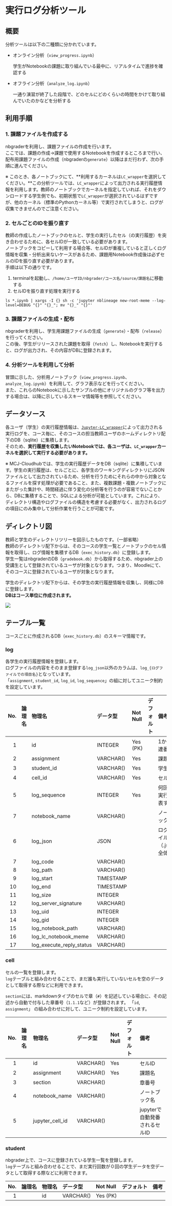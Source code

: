 # 実行ログ分析ツール

## 概要

分析ツールは以下の二種類に分かれています。

- オンライン分析（`view_progress.ipynb`）  

  学生がNotebookの課題に取り組んでいる最中に、リアルタイムで進捗を確認する

- オフライン分析（`analyze_log.ipynb`）    

  一通り演習が終了した段階で、どのセルにどのくらいの時間をかけて取り組んでいたのかなどを分析する
  
## 利用手順

### 1. 課題ファイルを作成する

nbgraderを利用し、課題ファイルの作成を行います。  
ここでは、課題の作成→課題で使用するNotebookを作成するところまで行い、配布用課題ファイルの作成（nbgraderの`generate`）以降はまだ行わず、次の手順に進んでください。  

※ このとき、各ノートブックにて、**利用するカーネルは`LC_wrapper`を選択してください。**この分析ツールでは、`LC_wrapper`によって出力される実行履歴情報を利用します。教師のノートブックでカーネルを指定していれば、それをダウンロードする学生側でも、初期状態で`LC_wrapper`が選択されているはずですが、他のカーネル（標準のPythonカーネル等）で実行されてしまうと、ログが収集できませんのでご注意ください。 

### 2. セルごとのIDを振り直す  

教師の作成したノートブックのセルと、学生の実行したセル（の実行履歴）を突き合わせるために、各セルIDが一致している必要があります。  
ノートブックをコピーして利用する場合等、セルIDが重複していると正しくログ情報を収集・分析出来ないケースがあるため、課題用Notebook作成後は必ずセルのIDを振り直す必要があります。  
手順は以下の通りです。

1. terminalを起動し、`/home/ユーザID/nbgrader/コース名/source/課題名`に移動する
2. セルIDを振り直す処理を実行する  
  ```
  ls *.ipynb | xargs -I {} sh -c 'jupyter nblineage new-root-meme --log-level=DEBUG "{}" "{}_"; mv "{}_" "{}"'
  ```

### 3. 課題ファイルの生成・配布  

nbgraderを利用し、学生用課題ファイルの生成（`generate`）・配布（`release`）を行ってください。  
この後、学生がリリースされた課題を取得（`fetch`）し、Notebookを実行すると、ログが出力され、その内容がDBに登録されます。

### 4. 分析ツールを利用して分析  

冒頭に示した、分析用ノートブック（`view_progress.ipynb`、`analyze_log.ipynb`）を利用して、グラフ表示などを行ってください。  
また、これらのNotebookに示したサンプルの他にオリジナルのグラフ等を出力する場合は、以降に示しているスキーマ情報等を参照してください。

## データソース  

各ユーザ（学生）の実行履歴情報は、[`Jupyter-LC_wrapper`](https://github.com/NII-cloud-operation/Jupyter-LC_wrapper)によって出力される実行ログを、コース毎に、そのコースの担当教師ユーザのホームディレクトリ配下のDB（sqlite）に集積します。  
そのため、**実行履歴を収集したいNotebookでは、各ユーザは、`LC_wrapper`カーネルを選択して実行する必要があります。**  

※ MCJ-Cloudhubでは、学生の実行履歴データをDB（sqlite）に集積しています。学生の実行履歴は、セルごとに、各学生のワーキングディレクトリにJSONファイルとして出力されているため、分析を行うためにそれらの中から対象となるファイルを探す処理が必要であること、また、複数課題・複数ノートブックにまたがった集計や、時間経過に伴う変化の分析等を行うのが容易でないことから、DBに集積することで、SQLによる分析が可能としています。これにより、ディレクトリ構造やログファイルの構造を考慮する必要がなく、出力されるログの項目にのみ集中して分析作業を行うことが可能です。

## ディレクトリ図

教師と学生のディレクトリツリーを図示したものです。（一部省略）  
教師のディレクトリ配下からは、そのコースの学生一覧とノートブックのセル情報を取得し、ログ情報を集積するDB（`exec_history.db`）に登録します。  
学生一覧はnbgraderのDB（`gradebook.db`）から取得するため、nbgrader上の受講生として登録されているユーザが対象となります。つまり、Moodleにて、そのコースに登録されているユーザが対象となります。  

学生のディレクトリ配下からは、その学生の実行履歴情報を収集し、同様にDBに登録します。  
**DBはコース単位に作成されます。**  

![](images/log_collect.png)


## テーブル一覧  

コースごとに作成されるDB（`exec_history.db`）のスキーマ情報です。


### log  

各学生の実行履歴情報を登録します。  
ログファイルの内容をそのまま登録する`log_json`以外のカラムは、`log_{ログファイルでの項目名}`となっています。  
「`assignment`, `student_id`, `log_id`, `log_sequence`」の組に対してユニーク制約を設定しています。

| No. | 論理名                         | 物理名                         | データ型                       | Not Null | デフォルト           | 備考                           |
|----:|:-------------------------------|:-------------------------------|:-------------------------------|:---------|:---------------------|:-------------------------------|
|   1 |                                | id                             | INTEGER                        | Yes (PK) |                      |1からの連番                      |
|   2 |                                | assignment                     | VARCHAR()                      | Yes      |                      |課題名                                |
|   3 |                                | student_id                     | VARCHAR()                      | Yes      |                      |学生ID                                |
|   4 |                                | cell_id                        | VARCHAR()                      | Yes      |                      |セルID                                |
|   5 |                                | log_sequence                   | INTEGER                        | Yes      |                      |何回目の実行かを表す数値              |
|   7 |                                | notebook_name                  | VARCHAR()                      |          |                      |ノートブック名                                |
|   6 |                                | log_json                       | JSON                           |          |                      |ログファイル（.json）全体         |
|   7 |                                | log_code                       | VARCHAR()                      |          |                      |                                |
|   8 |                                | log_path                       | VARCHAR()                      |          |                      |                                |
|   9 |                                | log_start                      | TIMESTAMP                      |          |                      |                                |
|  10 |                                | log_end                        | TIMESTAMP                      |          |                      |                                |
|  11 |                                | log_size                       | INTEGER                        |          |                      |                                |
|  12 |                                | log_server_signature           | VARCHAR()                      |          |                      |                                |
|  13 |                                | log_uid                        | INTEGER                        |          |                      |                                |
|  14 |                                | log_gid                        | INTEGER                        |          |                      |                                |
|  15 |                                | log_notebook_path              | VARCHAR()                      |          |                      |                                |
|  16 |                                | log_lc_notebook_meme           | VARCHAR()                      |          |                      |                                |
|  17 |                                | log_execute_reply_status       | VARCHAR()                      |          |                      |                                |

### cell  

セルの一覧を登録します。  
`log`テーブルと組み合わせることで、まだ誰も実行していないセルを空のデータとして取得する際などに利用できます。  

`section`には、markdownタイプのセルで章（`#`）を記述している場合に、その記述から自動で付与した章番号（`1.1.1`など）が登録されます。 
「`id`, `assignment`」 の組み合わせに対して、ユニーク制約を設定しています。  

| No. | 論理名                         | 物理名                         | データ型                       | Not Null | デフォルト           | 備考                           |
|----:|:-------------------------------|:-------------------------------|:-------------------------------|:---------|:---------------------|:-------------------------------|
|   1 |                                | id                             | VARCHAR()                      | Yes      |                      |セルID                                |
|   2 |                                | assignment                     | VARCHAR()                      | Yes      |                      |課題名                                |
|   3 |                                | section                        | VARCHAR()                      |          |                      |章番号                                |
|   4 |                                | notebook_name                  | VARCHAR()                      |          |                      |ノートブック名                                |
|   5 |                                | jupyter_cell_id                  | VARCHAR()                      |          |                      |jupyterで自動発番されるセルID                                |

### student

nbgrader上で、コースに登録されている学生一覧を登録します。  
`log`テーブルと組み合わせることで、まだ実行回数が０回の学生データを空データとして取得する際などに利用できます。  

| No. | 論理名                         | 物理名                         | データ型                       | Not Null | デフォルト           | 備考                           |
|----:|:-------------------------------|:-------------------------------|:-------------------------------|:---------|:---------------------|:-------------------------------|
|   1 |                                | id                             | VARCHAR()                      | Yes (PK) |                      |                                |
